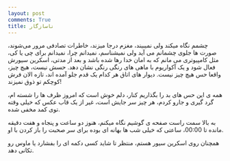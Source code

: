 ```yaml
---
layout: post
comments: True
title: ناسازگار
---
```

چشمم نگاه میکند ولی نمیبیند،  مغزم درجا میزند،  خاطرات تصادفی مرور می‌شوند، صورت ها جلوی چشمانم می آید ولی نمیشناسم، نمیدانم چرا، نمیدانم برای چی یا کی، مثل کامپیوتری می مانم که به امان خدا رها شده باشد و بعد از مدتی، اسکرین سیورش فعال شود و یک آکواریوم با ماهی های رنگی رنگی نشان دهد. حسش نیست، هیچ چیز،  واقعا حس هیچ چیز نیست. دیوار های اتاق هر کدام یک قدم جلو آمده اند، تازه الان فرش کوچکم تو ذوق نمیزند!  

همه ی این حس های بد را بگذاریم کنار،  دلم خوش است که امروز ظرف ها را شسته ام،  گرد گیری و جارو کردم، هر چیز سر جایش است،  غیر از یک قاب عکس که خیلی وقته توی کمد مخفی شده. 

به بالا سمت راست صفحه ی گوشیم نگاه میکنم،  هنوز دو ساعت و پنجاه و هفت دقیقه مانده تا 00:00، ساعتی که خیلی شب ها بهانه ای بوده برای سر صحبت را باز کردن با او. 

همچنان روی اسکرین سیور هستم، منتظر تا شاید کسی دکمه ای را بفشارد یا ماوس رو تکانی دهد. 

